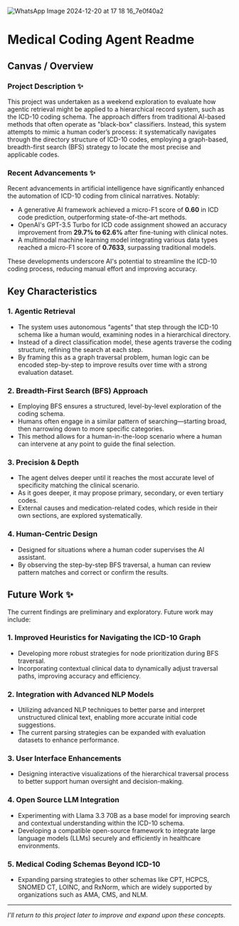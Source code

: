 ![WhatsApp Image 2024-12-20 at 17 18 16_7e0f40a2](https://github.com/user-attachments/assets/2ccba079-d819-42f7-8fb2-c58fa88fdab1)


# Medical Coding Agent Readme

## Canvas / Overview

### Project Description ✨
This project was undertaken as a weekend exploration to evaluate how agentic retrieval might be applied to a hierarchical record system, such as the ICD-10 coding schema. The approach differs from traditional AI-based methods that often operate as "black-box" classifiers. Instead, this system attempts to mimic a human coder’s process: it systematically navigates through the directory structure of ICD-10 codes, employing a graph-based, breadth-first search (BFS) strategy to locate the most precise and applicable codes.

### Recent Advancements ✨
Recent advancements in artificial intelligence have significantly enhanced the automation of ICD-10 coding from clinical narratives. Notably:

- A generative AI framework achieved a micro-F1 score of **0.60** in ICD code prediction, outperforming state-of-the-art methods.
- OpenAI's GPT-3.5 Turbo for ICD code assignment showed an accuracy improvement from **29.7% to 62.6%** after fine-tuning with clinical notes.
- A multimodal machine learning model integrating various data types reached a micro-F1 score of **0.7633**, surpassing traditional models.

These developments underscore AI's potential to streamline the ICD-10 coding process, reducing manual effort and improving accuracy.

## Key Characteristics

### 1. Agentic Retrieval
- The system uses autonomous “agents” that step through the ICD-10 schema like a human would, examining nodes in a hierarchical directory.
- Instead of a direct classification model, these agents traverse the coding structure, refining the search at each step.
- By framing this as a graph traversal problem, human logic can be encoded step-by-step to improve results over time with a strong evaluation dataset.

### 2. Breadth-First Search (BFS) Approach
- Employing BFS ensures a structured, level-by-level exploration of the coding schema.
- Humans often engage in a similar pattern of searching—starting broad, then narrowing down to more specific categories.
- This method allows for a human-in-the-loop scenario where a human can intervene at any point to guide the final selection.

### 3. Precision & Depth
- The agent delves deeper until it reaches the most accurate level of specificity matching the clinical scenario.
- As it goes deeper, it may propose primary, secondary, or even tertiary codes.
- External causes and medication-related codes, which reside in their own sections, are explored systematically.

### 4. Human-Centric Design
- Designed for situations where a human coder supervises the AI assistant.
- By observing the step-by-step BFS traversal, a human can review pattern matches and correct or confirm the results.

## Future Work ✨
The current findings are preliminary and exploratory. Future work may include:

### 1. Improved Heuristics for Navigating the ICD-10 Graph
- Developing more robust strategies for node prioritization during BFS traversal.
- Incorporating contextual clinical data to dynamically adjust traversal paths, improving accuracy and efficiency.

### 2. Integration with Advanced NLP Models
- Utilizing advanced NLP techniques to better parse and interpret unstructured clinical text, enabling more accurate initial code suggestions.
- The current parsing strategies can be expanded with evaluation datasets to enhance performance.

### 3. User Interface Enhancements
- Designing interactive visualizations of the hierarchical traversal process to better support human oversight and decision-making.

### 4. Open Source LLM Integration
- Experimenting with Llama 3.3 70B as a base model for improving search and contextual understanding within the ICD-10 schema.
- Developing a compatible open-source framework to integrate large language models (LLMs) securely and efficiently in healthcare environments.

### 5. Medical Coding Schemas Beyond ICD-10
- Expanding parsing strategies to other schemas like CPT, HCPCS, SNOMED CT, LOINC, and RxNorm, which are widely supported by organizations such as AMA, CMS, and NLM.

---

*I’ll return to this project later to improve and expand upon these concepts.*

